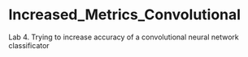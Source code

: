 # Increased_Metrics_Convolutional
Lab 4. Trying to increase accuracy of a convolutional neural network classificator
